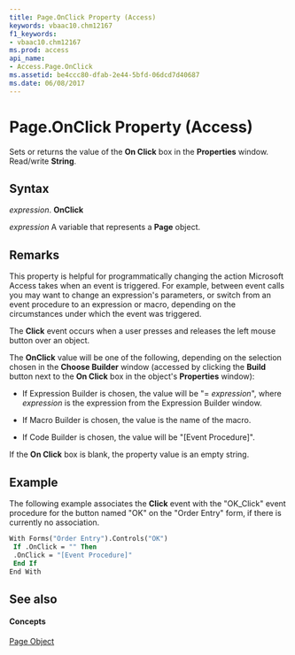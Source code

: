 ```yaml
---
title: Page.OnClick Property (Access)
keywords: vbaac10.chm12167
f1_keywords:
- vbaac10.chm12167
ms.prod: access
api_name:
- Access.Page.OnClick
ms.assetid: be4ccc80-dfab-2e44-5bfd-06dcd7d40687
ms.date: 06/08/2017
---
```



# Page.OnClick Property (Access)

Sets or returns the value of the  **On Click** box in the **Properties** window. Read/write **String**.


## Syntax

 _expression_. **OnClick**

 _expression_ A variable that represents a **Page** object.


## Remarks

This property is helpful for programmatically changing the action Microsoft Access takes when an event is triggered. For example, between event calls you may want to change an expression's parameters, or switch from an event procedure to an expression or macro, depending on the circumstances under which the event was triggered. 

The  **Click** event occurs when a user presses and releases the left mouse button over an object.

The  **OnClick** value will be one of the following, depending on the selection chosen in the **Choose Builder** window (accessed by clicking the **Build** button next to the **On Click** box in the object's **Properties** window):


- If Expression Builder is chosen, the value will be "= _expression_", where  _expression_ is the expression from the Expression Builder window.
    
- If Macro Builder is chosen, the value is the name of the macro. 
    
- If Code Builder is chosen, the value will be "[Event Procedure]". 
    
If the  **On Click** box is blank, the property value is an empty string.


## Example

The following example associates the  **Click** event with the "OK_Click" event procedure for the button named "OK" on the "Order Entry" form, if there is currently no association.


```vb
With Forms("Order Entry").Controls("OK") 
 If .OnClick = "" Then 
 .OnClick = "[Event Procedure]" 
 End If 
End With 

```


## See also


#### Concepts


[Page Object](page-object-access.md)

